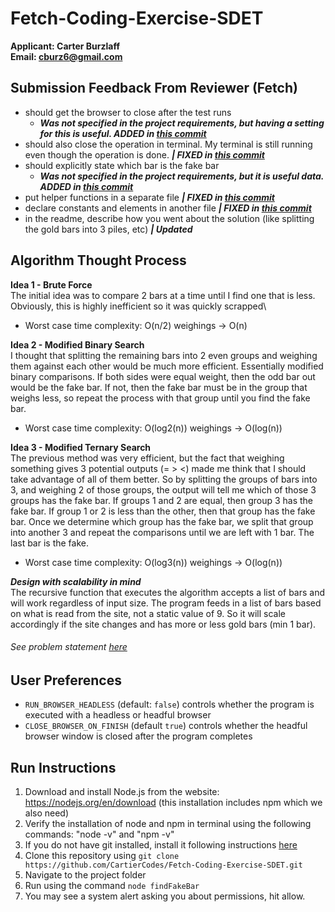 # Fetch-Coding-Exercise-SDET
**Applicant: Carter Burzlaff**\
**Email: cburz6@gmail.com**

## Submission Feedback From Reviewer (Fetch)
- should get the browser to close after the test runs
  - ***Was not specified in the project requirements, but having a setting for this is useful. ADDED in [this commit](https://github.com/CartierCodes/Fetch-Coding-Exercise-SDET/commit/0d60b9d7a2d780836db8ae7040545a65b232d4f0)***
- should also close the operation in terminal. My terminal is still running even though the operation is done. ***| FIXED in [this commit](https://github.com/CartierCodes/Fetch-Coding-Exercise-SDET/commit/0d60b9d7a2d780836db8ae7040545a65b232d4f0)***
- should explicitly state which bar is the fake bar
  - ***Was not specified in the project requirements, but it is useful data. ADDED in [this commit](https://github.com/CartierCodes/Fetch-Coding-Exercise-SDET/commit/0d60b9d7a2d780836db8ae7040545a65b232d4f0)***
- put helper functions in a separate file ***| FIXED in [this commit](https://github.com/CartierCodes/Fetch-Coding-Exercise-SDET/commit/0d60b9d7a2d780836db8ae7040545a65b232d4f0)***
- declare constants and elements in another file ***| FIXED in [this commit](https://github.com/CartierCodes/Fetch-Coding-Exercise-SDET/commit/0d60b9d7a2d780836db8ae7040545a65b232d4f0)***
- in the readme, describe how you went about the solution (like splitting the gold bars into 3 piles, etc) ***| Updated***
## Algorithm Thought Process
**Idea 1 - Brute Force**\
The initial idea was to compare 2 bars at a time until I find one that is less. Obviously, this is highly inefficient so it was quickly scrapped\
- Worst case time complexity: O(n/2) weighings -> O(n)

**Idea 2 - Modified Binary Search**\
I thought that splitting the remaining bars into 2 even groups and weighing them against each other would be much more efficient. Essentially modified binary comparisons. If both sides were equal weight, then the odd bar out would be the fake bar. If not, then the fake bar must be in the group that weighs less, so repeat the process with that group until you find the fake bar. 
- Worst case time complexity: O(log2(n)) weighings -> O(log(n))

**Idea 3 - Modified Ternary Search**\
The previous method was very efficient, but the fact that weighing something gives 3 potential outputs (= > <) made me think that I should take advantage of all of them better. So by splitting the groups of bars into 3, and weighing 2 of those groups, the output will tell me which of those 3 groups has the fake bar. If groups 1 and 2 are equal, then group 3 has the fake bar. If group 1 or 2 is less than the other, then that group has the fake bar. Once we determine which group has the fake bar, we split that group into another 3 and repeat the comparisons until we are left with 1 bar. The last bar is the fake.
- Worst case time complexity: O(log3(n)) weighings -> O(log(n))

***Design with scalability in mind***\
The recursive function that executes the algorithm accepts a list of bars and will work regardless of input size. The program feeds in a list of bars based on what is read from the site, not a static value of 9. So it will scale accordingly if the site changes and has more or less gold bars (min 1 bar).
###### See problem statement [here](https://fetch-hiring.s3.amazonaws.com/SDET/Fetch_Coding_Exercise_SDET.pdf)

## User Preferences
- `RUN_BROWSER_HEADLESS` (default: `false`) controls whether the program is executed with a headless or headful browser
- `CLOSE_BROWSER_ON_FINISH` (default `true`) controls whether the headful browser window is closed after the program completes
## Run Instructions
1. Download and install Node.js from the website: https://nodejs.org/en/download (this installation includes npm which we also need)
2. Verify the installation of node and npm in terminal using the following commands: "node -v" and "npm -v"
3. If you do not have git installed, install it following instructions [here](https://git-scm.com/book/en/v2/Getting-Started-Installing-Git)
4. Clone this repository using `git clone https://github.com/CartierCodes/Fetch-Coding-Exercise-SDET.git`
5. Navigate to the project folder
6. Run using the command `node findFakeBar`
7. You may see a system alert asking you about permissions, hit allow.
